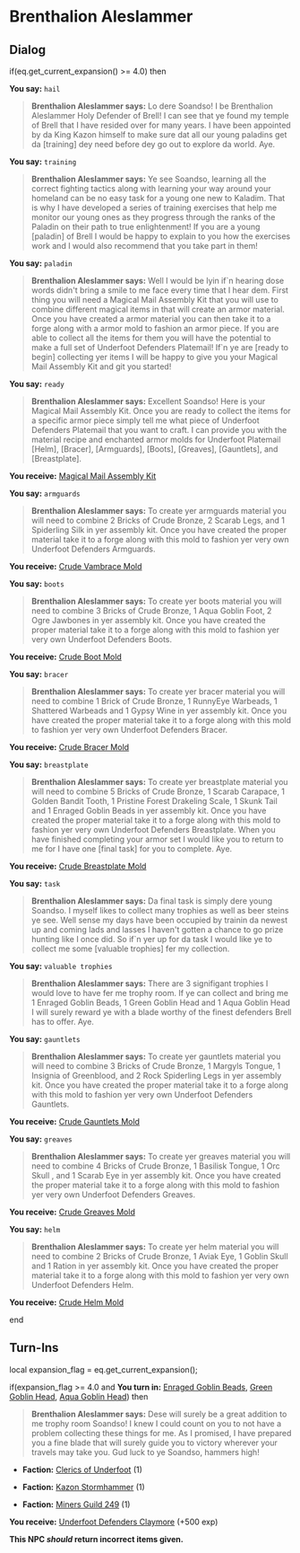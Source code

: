# Brenthalion Aleslammer
## Dialog

if(eq.get_current_expansion() >= 4.0) then


**You say:** `hail`




>**Brenthalion Aleslammer says:** Lo dere Soandso! I be Brenthalion Aleslammer Holy Defender of Brell! I can see that ye found my temple of Brell that I have resided over for many years. I have been appointed by da King Kazon himself to make sure dat all our young paladins get da [training] dey need before dey go out to explore da world. Aye.


**You say:** `training`




>**Brenthalion Aleslammer says:** Ye see Soandso, learning all the correct fighting tactics along with learning your way around your homeland can be no easy task for a young one new to Kaladim. That is why I have developed a series of training exercises that help me monitor our young ones as they progress through the ranks of the Paladin on their path to true enlightenment! If you are a young [paladin] of Brell I would be happy to explain to you how the exercises work and I would also recommend that you take part in them!


**You say:** `paladin`




>**Brenthalion Aleslammer says:** Well I would be lyin if\`n hearing dose words didn't bring a smile to me face every time that I hear dem. First thing you will need a Magical Mail Assembly Kit that you will use to combine different magical items in that will create an armor material. Once you have created a armor material you can then take it to a forge along with a armor mold to fashion an armor piece. If you are able to collect all the items for them you will have the potential to make a full set of Underfoot Defenders Platemail! If\`n ye are [ready to begin] collecting yer items I will be happy to give you your Magical Mail Assembly Kit and git you started!


**You say:** `ready`




>**Brenthalion Aleslammer says:** Excellent Soandso! Here is your Magical Mail Assembly Kit. Once you are ready to collect the items for a specific armor piece simply tell me what piece of Underfoot Defenders Platemail that you want to craft. I can provide you with the material recipe and enchanted armor molds for Underfoot Platemail [Helm], [Bracer], [Armguards], [Boots], [Greaves], [Gauntlets], and [Breastplate].



**You receive:**  [Magical Mail Assembly Kit](/item/17249)


**You say:** `armguards`




>**Brenthalion Aleslammer says:** To create yer armguards material you will need to combine 2 Bricks of Crude Bronze, 2 Scarab Legs, and 1 Spiderling Silk in yer assembly kit. Once you have created the proper material take it to a forge along with this mold to fashion yer very own Underfoot Defenders Armguards.



**You receive:**  [Crude Vambrace Mold](/item/19635)


**You say:** `boots`




>**Brenthalion Aleslammer says:** To create yer boots material you will need to combine 3 Bricks of Crude Bronze, 1 Aqua Goblin Foot, 2 Ogre Jawbones in yer assembly kit. Once you have created the proper material take it to a forge along with this mold to fashion yer very own Underfoot Defenders Boots.



**You receive:**  [Crude Boot Mold](/item/19634)


**You say:** `bracer`




>**Brenthalion Aleslammer says:** To create yer bracer material you will need to combine 1 Brick of Crude Bronze, 1 RunnyEye Warbeads, 1 Shattered Warbeads and 1 Gypsy Wine in yer assembly kit. Once you have created the proper material take it to a forge along with this mold to fashion yer very own Underfoot Defenders Bracer.



**You receive:**  [Crude Bracer Mold](/item/19632)


**You say:** `breastplate`




>**Brenthalion Aleslammer says:** To create yer breastplate material you will need to combine 5 Bricks of Crude Bronze, 1 Scarab Carapace, 1 Golden Bandit Tooth, 1 Pristine Forest Drakeling Scale, 1 Skunk Tail and 1 Enraged Goblin Beads in yer assembly kit. Once you have created the proper material take it to a forge along with this mold to fashion yer very own Underfoot Defenders Breastplate. When you have finished completing your armor set I would like you to return to me for I have one [final task] for you to complete. Aye.



**You receive:**  [Crude Breastplate Mold](/item/19637)


**You say:** `task`




>**Brenthalion Aleslammer says:** Da final task is simply dere young Soandso. I myself likes to collect many trophies as well as beer steins ye see. Well sense my days have been occupied by trainin da newest up and coming lads and lasses I haven't gotten a chance to go prize hunting like I once did. So if\`n yer up for da task I would like ye to collect me some [valuable trophies] fer my collection.


**You say:** `valuable trophies`




>**Brenthalion Aleslammer says:** There are 3 signifigant trophies I would love to have fer me trophy room. If ye can collect and bring me 1 Enraged Goblin Beads, 1 Green Goblin Head and 1 Aqua Goblin Head I will surely reward ye with a blade worthy of the finest defenders Brell has to offer. Aye.


**You say:** `gauntlets`




>**Brenthalion Aleslammer says:** To create yer gauntlets material you will need to combine 3 Bricks of Crude Bronze, 1 Margyls Tongue, 1 Insignia of Greenblood, and 2 Rock Spiderling Legs in yer assembly kit. Once you have created the proper material take it to a forge along with this mold to fashion yer very own Underfoot Defenders Gauntlets.



**You receive:**  [Crude Gauntlets Mold](/item/19633)


**You say:** `greaves`




>**Brenthalion Aleslammer says:** To create yer greaves material you will need to combine 4 Bricks of Crude Bronze, 1 Basilisk Tongue, 1 Orc Skull , and 1 Scarab Eye in yer assembly kit. Once you have created the proper material take it to a forge along with this mold to fashion yer very own Underfoot Defenders Greaves.



**You receive:**  [Crude Greaves Mold](/item/19636)


**You say:** `helm`




>**Brenthalion Aleslammer says:** To create yer helm material you will need to combine 2 Bricks of Crude Bronze, 1 Aviak Eye, 1 Goblin Skull and 1 Ration in yer assembly kit. Once you have created the proper material take it to a forge along with this mold to fashion yer very own Underfoot Defenders Helm.



**You receive:**  [Crude Helm Mold](/item/19631)

end

## Turn-Ins

local expansion_flag = eq.get_current_expansion();



if(expansion_flag >= 4.0 and  **You turn in:** [Enraged Goblin Beads](/item/2396), [Green Goblin Head](/item/28065), [Aqua Goblin Head](/item/28066)) then


>**Brenthalion Aleslammer says:** Dese will surely be a great addition to me trophy room Soandso! I knew I could count on you to not have a problem collecting these things for me. As I promised, I have prepared you a fine blade that will surely guide you to victory wherever your travels may take you. Gud luck to ye Soandso, hammers high!


* __Faction:__ [Clerics of Underfoot](/faction/227) (1)


* __Faction:__ [Kazon Stormhammer](/faction/274) (1)


* __Faction:__ [Miners Guild 249](/faction/293) (1)


 **You receive:**  [Underfoot Defenders Claymore](/item/26077) (+500 exp)

**This NPC *should* return incorrect items given.**





